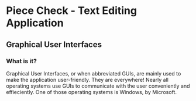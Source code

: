 # Piece Check - Text Editing Application
## Graphical User Interfaces
### What is it?

Graphical User Interfaces, or when abbreviated GUIs, are mainly used to make the application user-friendly. They are everywhere! Nearly all operating systems use GUIs to communicate with the user conveniently and effieciently. One of those operating systems is Windows, by Microsoft.
